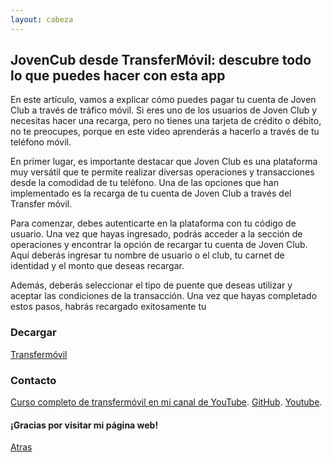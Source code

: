 ```yaml
---
layout: cabeza
---
```


## JovenCub desde TransferMóvil: descubre todo lo que puedes hacer con esta app

En este artículo, vamos a explicar cómo puedes pagar tu cuenta de Joven Club a través de tráfico móvil. Si eres uno de los usuarios de Joven Club y necesitas hacer una recarga, pero no tienes una tarjeta de crédito o débito, no te preocupes, porque en este video aprenderás a hacerlo a través de tu teléfono móvil.

En primer lugar, es importante destacar que Joven Club es una plataforma muy versátil que te permite realizar diversas operaciones y transacciones desde la comodidad de tu teléfono. Una de las opciones que han implementado es la recarga de tu cuenta de Joven Club a través del Transfer móvil.

Para comenzar, debes autenticarte en la plataforma con tu código de usuario. Una vez que hayas ingresado, podrás acceder a la sección de operaciones y encontrar la opción de recargar tu cuenta de Joven Club. Aquí deberás ingresar tu nombre de usuario o el club, tu carnet de identidad y el monto que deseas recargar.

Además, deberás seleccionar el tipo de puente que deseas utilizar y aceptar las condiciones de la transacción. Una vez que hayas completado estos pasos, habrás recargado exitosamente tu

### Decargar

[Transfermóvil](https://www.etecsa.cu/es/aplicaciones/transfermovil)

### Contacto

[Curso completo de transfermóvil en mi canal de YouTube](https://youtube.com/playlist?list=PL9Lgme4PR4XDbaGv87gfR5AupKot9yf5Z).
[GitHub](https://github.com/Infor-Mayo).
[Youtube](https://youtube.com/@Infor-Mayo).

#### ¡Gracias por visitar mi página web!

[Atras](./1-curso-completo-transfermovil.md) 

